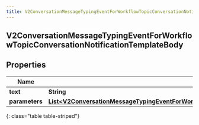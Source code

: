 ```yaml
---
title: V2ConversationMessageTypingEventForWorkflowTopicConversationNotificationTemplateBody
---
```


## V2ConversationMessageTypingEventForWorkflowTopicConversationNotificationTemplateBody

## Properties

| Name           | Type                                                                                                                                                                                                                           | Description | Notes      |
| -------------- | ------------------------------------------------------------------------------------------------------------------------------------------------------------------------------------------------------------------------------ | ----------- | ---------- |
| **text**       | <!----><!---->**String**<!---->                                                                                                                                                                                                |             | [optional] |
| **parameters** | <!----><!---->[**List&lt;V2ConversationMessageTypingEventForWorkflowTopicConversationNotificationTemplateParameter&gt;**](V2ConversationMessageTypingEventForWorkflowTopicConversationNotificationTemplateParameter.md)<!----> |             | [optional] |

{: class="table table-striped"}
